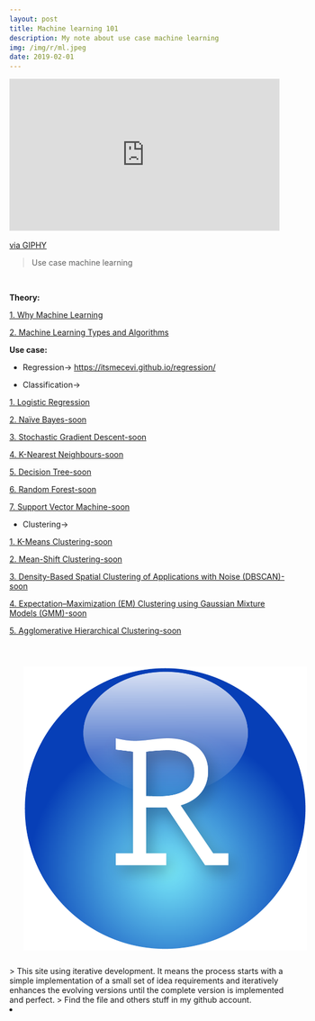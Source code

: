 ```yaml
---
layout: post
title: Machine learning 101
description: My note about use case machine learning
img: /img/r/ml.jpeg
date: 2019-02-01
---
```




<iframe src="https://giphy.com/embed/10Ce3YapEBf23C" width="480" height="270" frameBorder="0" class="giphy-embed" allowFullScreen></iframe><p><a href="https://giphy.com/gifs/tech-computing-metaverse-10Ce3YapEBf23C">via GIPHY</a></p>



>Use case machine learning


<Br>
  
**Theory:**
  
<a href="https://itsmecevi.github.io/ml-1/">1. Why Machine Learning</a>

<a href="https://itsmecevi.github.io/ml-2/">2. Machine Learning Types and Algorithms</a>



**Use case:**

* Regression-> https://itsmecevi.github.io/regression/

* Classification->

<a href="https://itsmecevi.github.io/logistik-regression/">1. Logistic Regression</a>

<a href="https://itsmecevi.github.io/dataviz/">2. Naïve Bayes-soon</a>

<a href="https://itsmecevi.github.io/dataviz/">3. Stochastic Gradient Descent-soon</a>

<a href="https://itsmecevi.github.io/dataviz/">4. K-Nearest Neighbours-soon</a>

<a href="https://itsmecevi.github.io/dataviz/">5. Decision Tree-soon</a>

<a href="https://itsmecevi.github.io/dataviz/">6. Random Forest-soon</a>

<a href="https://itsmecevi.github.io/dataviz/">7. Support Vector Machine-soon</a>





* Clustering->

<a href="https://itsmecevi.github.io/dataviz/">1. K-Means Clustering-soon</a>

<a href="https://itsmecevi.github.io/dataviz/">2. Mean-Shift Clustering-soon</a>

<a href="https://itsmecevi.github.io/dataviz/">3. Density-Based Spatial Clustering of Applications with Noise (DBSCAN)-soon</a>

<a href="https://itsmecevi.github.io/dataviz/">4. Expectation–Maximization (EM) Clustering using Gaussian Mixture Models (GMM)-soon</a>

<a href="https://itsmecevi.github.io/dataviz/">5. Agglomerative Hierarchical Clustering-soon</a>




<Br>
  
<img class="col one right" src="/img/r/r-studio.png" style="padding:25px">

<Br>
> This site using iterative development. It means the process starts with a simple implementation of a small set of idea requirements and iteratively enhances the evolving versions until the complete version is implemented and perfect.
> Find the file and others stuff in my github account.


<li>
<a id="icon" href="https://github.com/itsmecevi" target="_blank"><i class="fa fa-github fa-fw fa-2x"></i></a>
</li>
